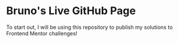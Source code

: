# Bruno's Live GitHub Page

To start out, I will be using this repository to publish my solutions to Frontend Mentor challenges!
